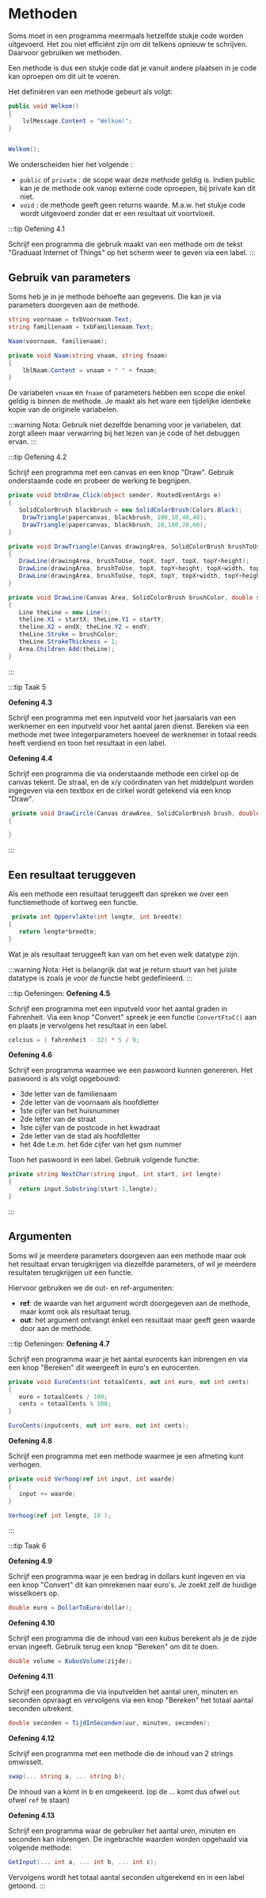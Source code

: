 # Methoden

Soms moet in een programma meermaals hetzelfde stukje code worden uitgevoerd. Het zou niet efficiënt zijn om dit telkens opnieuw te schrijven. Daarvoor gebruiken we methoden.

Een methode is dus een stukje code dat je vanuit andere plaatsen in je code kan oproepen om dit uit te voeren.

Het definiëren van een methode gebeurt als volgt:
```csharp
public void Welkom()
{
    lvlMessage.Content = "Welkom!";
}


Welkom();
```
We onderscheiden hier het volgende :
* `public` of `private` : de scope waar deze methode geldig is. Indien public kan je de methode ook vanop externe code oproepen, bij private kan dit niet.
* `void` : de methode geeft geen returns waarde. M.a.w. het stukje code wordt uitgevoerd zonder dat er een resultaat uit voortvloeit.

:::tip Oefening 4.1

Schrijf een programma die gebruik maakt van een methode om de tekst "Graduaat Internet of Things" op het scherm weer te geven via een label.
:::

## Gebruik van parameters

Soms heb je in je methode behoefte aan gegevens. Die kan je via parameters doorgeven aan de methode.

```csharp
string voornaam = txbVoornaam.Text;
string familienaam = txbFamilienaam.Text;

Naam(voornaam, familienaam);

private void Naam(string vnaam, string fnaam)
{
    lblNaam.Content = vnaam + " " + fnaam;
}
```
De variabelen `vnaam` en `fnaam` of parameters hebben een scope die enkel geldig is binnen de methode. Je maakt als het ware een tijdelijke identieke kopie van de originele variabelen.

:::warning Nota:
Gebruik niet dezelfde benaming voor je variabelen, dat zorgt alleen maar verwarring bij het lezen van je code of het debuggen ervan.
:::

:::tip Oefening 4.2

Schrijf een programma met een canvas en een knop "Draw".
Gebruik onderstaande code en probeer de werking te begrijpen.

```csharp
private void btnDraw_Click(object sender, RoutedEventArgs e)
{
   SolidColorBrush blackbrush = new SolidColorBrush(Colors.Black);
    DrawTriangle(papercanvas, blackbrush, 100,10,40,40);
    DrawTriangle(papercanvas, blackbrush, 10,100,20,60);
}

private void DrawTriangle(Canvas drawingArea, SolidColorBrush brushToUse, double topX, double topY, double width, double height)
{
   DrawLine(drawingArea, brushToUse, topX, topY, topX, topY+height);
   DrawLine(drawingArea, brushToUse, topX, topY+height, topX+width, topY+height);
   DrawLine(drawingArea, brushToUse, topX, topY, topX+width, topY+height);
}

private void DrawLine(Canvas Area, SolidColorBrush brushColor, double startX, double startY, double endX, double endY)
{
   Line theLine = new Line();
   theline.X1 = startX; theLine.Y1 = startY;
   theline.X2 = endX; theLine.Y2 = endY;
   theLine.Stroke = brushColor;
   theLine.StrokeThickness = 1;
   Area.Children.Add(theLine);
}
```
:::

:::tip Taak 5

**Oefening 4.3**

Schrijf een programma met een inputveld voor het jaarsalaris van een werknemer en een inputveld voor het aantal jaren dienst. Bereken via een methode met twee integerparameters hoeveel de werknemer in totaal reeds heeft verdiend en toon het resultaat in een label.

**Oefening 4.4**

Schrijf een programma die via onderstaande methode een cirkel op de canvas tekent. De straal, en de x/y coördinaten van het middelpunt worden ingegeven via een textbox en de cirkel wordt getekend via een knop "Draw".
 
```csharp
 private void DrawCircle(Canvas drawArea, SolidColorBrush brush, double xCentre, double yCentre, double radius)
{

}
```
:::

## Een resultaat teruggeven

Als een methode een resultaat teruggeeft dan spreken we over een functiemethode of kortweg een functie.

```csharp
 private int Oppervlakte(int lengte, int breedte)
{
   return lengte*breedte;
}
```
Wat je als resultaat teruggeeft kan van om het even welk datatype zijn. 

:::warning Nota:
Het is belangrijk dat wat je return stuurt van het juiste datatype is zoals je voor de functie hebt gedefinieerd.
:::

:::tip Oefeningen:
**Oefening 4.5**

Schrijf een programma met een inputveld voor het aantal graden in Fahrenheit. Via een knop "Convert" spreek je een functie `ConvertFtoC()` aan en plaats je vervolgens het resultaat in een label.
```csharp
celcius = ( fahrenheit - 32) * 5 / 9;
```

**Oefening 4.6**

Schrijf een programma waarmee we een paswoord kunnen genereren.
Het paswoord is als volgt opgebouwd:
* 3de letter van de familienaam
* 2de letter van de voornaam als hoofdletter
* 1ste cijfer van het huisnummer
* 2de letter van de straat
* 1ste cijfer van de postcode in het kwadraat
* 2de letter van de stad als hoofdletter
* het 4de t.e.m. het 6de cijfer van het gsm nummer

Toon het paswoord in een label.
Gebruik volgende functie:
```csharp
private string NextChar(string input, int start, int lengte)
{
   return input.Substring(start-1,lengte);    
}
```
:::

## Argumenten

Soms wil je meerdere parameters doorgeven aan een methode maar ook het resultaat ervan terugkrijgen via diezelfde parameters, of wil je meerdere resultaten terugkrijgen uit een functie.

Hiervoor gebruiken we de out- en ref-argumenten:

* **ref**: de waarde van het argument wordt doorgegeven aan de methode, maar komt ook als resultaat terug.
* **out**: het argument ontvangt enkel een resultaat maar geeft geen waarde door aan de methode.

:::tip Oefeningen:
**Oefening 4.7**

Schrijf een programma waar je het aantal eurocents kan inbrengen en via een knop "Bereken" dit weergeeft in euro's en eurocenten.
```csharp
private void EuroCents(int totaalCents, out int euro, out int cents)
{
   euro = totaalCents / 100;
   cents = totaalCents % 100;
}

EuroCents(inputcents, out int euro, out int cents);
```

**Oefening 4.8**

Schrijf een programma met een methode waarmee je een afmeting kunt verhogen.
```csharp
private void Verhoog(ref int input, int waarde)
{
   input += waarde;
}

Verhoog(ref int lengte, 10 );
```
:::

:::tip Taak 6

**Oefening 4.9**

Schrijf een programma waar je een bedrag in dollars kunt ingeven en via een knop "Convert" dit kan omrekenen naar euro's. Je zoekt zelf de huidige wisselkoers op.
```csharp
double euro = DollarToEuro(dollar);
```

**Oefening 4.10**

Schrijf een programma die de inhoud van een kubus berekent als je de zijde ervan ingeeft. Gebruik terug een knop "Bereken" om dit te doen.
```csharp
double volume = KubusVolume(zijde);
```

**Oefening 4.11**

Schrijf een programma die via inputvelden het aantal uren, minuten en seconden opvraagt en vervolgens via een knop "Bereken" het totaal aantal seconden uitrekent.
```csharp
double seconden = TijdInSeconden(uur, minuten, seconden);
```

**Oefening 4.12**

Schrijf een programma met een methode die de inhoud van 2 strings omwisselt.
```csharp
swap(... string a, ... string b);
```
De inhoud van a komt in b en omgekeerd. (op de ... komt dus ofwel `out` ofwel `ref` te staan)

**Oefening 4.13**

Schrijf een programma waar de gebruiker het aantal uren, minuten en seconden kan inbrengen. De ingebrachte waarden worden opgehaald via volgende methode:
```csharp
GetInput(... int a, ... int b, ... int c);
```
Vervolgens wordt het totaal aantal seconden uitgerekend en in een label getoond.
:::